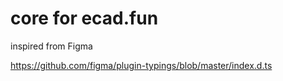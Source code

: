 # core for ecad.fun

inspired from Figma

<https://github.com/figma/plugin-typings/blob/master/index.d.ts>
